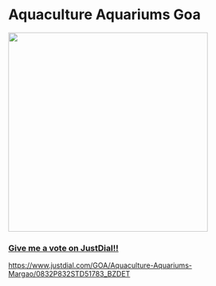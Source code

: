 # Aquaculture Aquariums Goa

<nav class="navbar navbar bg-dark">
            <a class="navbar-brand" href="#">

<img src="https://user-images.githubusercontent.com/44578315/47657022-4e5c4200-dbb6-11e8-9247-5a006156d357.jpg" width="400">

<br>

### Give me a vote on JustDial!!

https://www.justdial.com/GOA/Aquaculture-Aquariums-Margao/0832P832STD51783_BZDET
